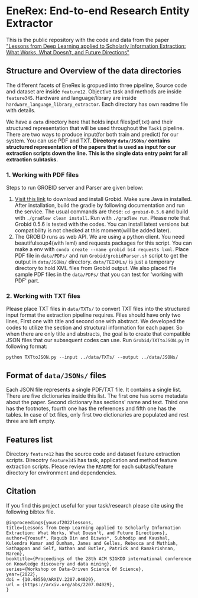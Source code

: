 # EneRex: End-to-end Research Entity Extractor 
This is the public repository with the code and data from the paper ["Lessons from Deep Learning applied to Scholarly Information Extraction: What Works, What Doesn’t, and Future Directions"](https://api.semanticscholar.org/CorpusID:250408178)

## Structure and Overview of the data directories
The different facets of EneRex is gropued into three pipeline, Source code and dataset are inside `feature12`. Objective task and methods are inside `feature345`. Hardware and language/library are inside `hardware_language_library_extractor`. Each directory has own readme file with details. 

We have a `data` directory here that holds input files(pdf,txt) and their structured representation that will be used throughout the `Task1` pipeline. There are two ways to produce input(for both train and predict) for our system. You can use PDF and TXT. **Directory `data/JSONs/` contains structured representation of the papers that is used as input for our extraction scripts down the line. This is the single data entry point for all extraction subtasks.**


### 1. Working with PDF files
Steps to run GROBID server and Parser are given below:

1. [Visit this link](https://grobid.readthedocs.io/en/latest/Install-Grobid/) to download and install Grobid. Make sure Java in installed. After installation, build the gradle by following documentation and run the service. The usual commands are these: `cd grobid-0.5.6` and build with `./gradlew clean install`. Run with `./gradlew run`. Please note that Grobid 0.5.6 is tested with the codes. You can install latest versions but compatibility is not checked at this moment(will be added later). 
2. The GROBID runs as web API. We are using a python client. You need beautifulsoup4(with lxml) and requests packages for this script. You can make a env with `conda create --name grobid bs4 requests lxml`. Place PDF file in `data/PDFs/` and run `Grobid/grobidParser.sh` script to get the output in `data/JSONs/` directory. `data/TEIXMLs/` is just a temporary directory to hold XML files from Grobid output. We also placed file sample PDF files in the `data/PDFs/` that you can test for 'working with PDF' part.


### 2. Working with TXT files
Please place TXT files in `data/TXTs/` to convert TXT files into the structured input format the extraction pipeline requires. Files should have only two lines, First one with title and second one with abstract. We developed the codes to utilize the section and structural information for each paper. So when there are only title and abstracts, the goal is to create that compatible JSON files that our subsequent codes can use. Run `Grobid/TXTtoJSON.py` in following format:

`python TXTtoJSON.py --input ../data/TXTs/ --output ../data/JSONs/`

## Format of `data/JSONs/` files
Each JSON file represents a single PDF/TXT file. It contains a single list. There are five dictionaries inside this list. The first one has some metadata about the paper. Second dictionary has sections' name and text. Third one has the footnotes, fourth one has the references and fifth one has the tables. In case of txt files, only first two dictionaries are populated and rest three are left empty.


## Features list
Directory `feature12` has the source code and dataset feature extraction scripts. Direcotry `feature345` has task, application and method feature extraction scripts. Please review the `README` for each subtask/feature directory for environment and dependencies.

## Citation
If you find this project useful for your task/research please cite using the following bibtex file.

    @inproceedings{yousuf2022lessons,
    title={Lessons from Deep Learning applied to Scholarly Information Extraction: What Works, What Doesn't, and Future Directions},
    author={Yousuf*, Raquib Bin and Biswas*, Subhodip and Kaushal, Kulendra Kumar and Dunham, James and Gelles, Rebecca and Muthiah, Sathappan and Self, Nathan and Butler, Patrick and Ramakrishnan, Naren},
    booktitle={Proceedings of the 28th ACM SIGKDD international conference on Knowledge discovery and data mining},
    series={Workshop on Data-Driven Science Of Science},
    year={2022},
    doi = {10.48550/ARXIV.2207.04029},
    url = {https://arxiv.org/abs/2207.04029},
    }



<!-- If path is not set, set path as `export PATH=/home/raquib/jdk1.8.0_131/bin:$PATH`.  -->